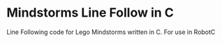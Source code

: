 Mindstorms Line Follow in C
=====================

Line Following code for Lego Mindstorms written in C. For use in RobotC
